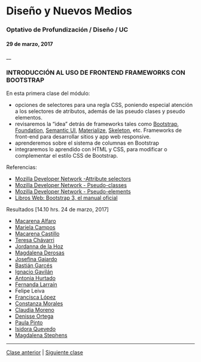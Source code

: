 # Diseño y Nuevos Medios
### Optativo de Profundización / Diseño / UC
#### 29 de marzo, 2017
__

### INTRODUCCIÓN AL USO DE FRONTEND FRAMEWORKS CON BOOTSTRAP

En esta primera clase del módulo:

- opciones de selectores para una regla CSS, poniendo especial atención a los selectores de atributos, además de las pseudo clases y pseudo elementos.
- revisaremos la “idea” detrás de frameworks tales como [Bootstrap](http://getbootstrap.com/), [Foundation](http://foundation.zurb.com/), [Semantic UI](https://semantic-ui.com/), [Materialize](http://materializecss.com/), [Skeleton](http://getskeleton.com/), etc. Frameworks de front-end para desarrollar sitios y app web responsive.
- aprenderemos sobre el sistema de columnas en Bootstrap
- integraremos lo aprendido con HTML y CSS, para modificar o complementar el estilo CSS de Bootstrap.

Referencias:

- [Mozilla Developer Network -Attribute selectors](https://developer.mozilla.org/en-US/docs/Web/CSS/Attribute_selectors)
- [Mozilla Developer Network - Pseudo-classes](https://developer.mozilla.org/en-US/docs/Web/CSS/pseudo-classes)
- [Mozilla Developer Network - Pseudo-elements](https://developer.mozilla.org/en-US/docs/Web/CSS/Pseudo-elements)
- [Libros Web: Bootstrap 3, el manual oficial](https://librosweb.es/libro/bootstrap_3/)

Resultados [14.10 hrs. 24 de marzo, 2017]

- [Macarena Alfaro](https://mdalfaro1.github.io/cuarta-clase/)
- [Mariela Campos](https://marielacamposs.github.io/cuarta-clase/)
- [Macarena Castillo](https://macarenacastillo.github.io/cuarta-clase/)
- [Teresa Chávarri](https://terechavarri.github.io/clase-4/)
- [Jordanna de la Hoz](https://jordanna212.github.io/CUARTA_CLASE/)
- [Magdalena Derosas](https://manederosasc.github.io/clase4/)
- [Josefina Gajardo](https://cotegajardo.github.io/cuarta_clase/)
- [Bastián Garcés](https://bastgarces.github.io/clase4/)
- [Ignacio Gavilán](https://ijgavilan.github.io/cuarta_clase/)
- [Antonia Hurtado](https://antoniahb.github.io/Cuarta-clase/)
- [Fernanda Larraín](https://flarrain.github.io/cuarta-clase/)
- Felipe Leiva
- [Francisca López](https://frannaranja.github.io/cuarta_clase/)
- [Constanza Morales](https://coniconon.github.io/cuarta_clase/)
- [Claudia Moreno](https://clamoreno.github.io/clase-04/)
- [Denisse Ortega](https://daortega.github.io/cuarta_clase/)
- [Paula Pinto](https://paupintor5569.github.io/grandes-escalas/)
- [Isidora Quevedo](https://isidoraqs.github.io/cuarta_clase/)
- [Magdalena Stephens](https://maidast123.github.io/Cuarta-clase/)

---------

[Clase anterior](https://github.com/profesorfaco/dno037-2017-03/) | [Siguiente clase](https://github.com/profesorfaco/dno037-2017-05/)
